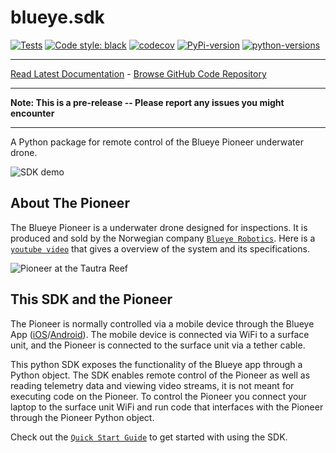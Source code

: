 # blueye.sdk
[![Tests](https://github.com/BluEye-Robotics/blueye.sdk/workflows/Tests/badge.svg)](https://github.com/BluEye-Robotics/blueye.sdk/actions)
[![Code style: black](https://img.shields.io/badge/code%20style-black-000000.svg)](https://github.com/ambv/black)
[![codecov](https://codecov.io/gh/BluEye-Robotics/blueye.sdk/branch/master/graph/badge.svg)](https://codecov.io/gh/BluEye-Robotics/blueye.sdk)
[![PyPi-version](https://img.shields.io/pypi/v/blueye.sdk.svg?maxAge=3600)](https://pypi.org/project/blueye.sdk/)
[![python-versions](https://img.shields.io/pypi/pyversions/blueye.sdk.svg?longCache=True)](https://pypi.org/project/blueye.sdk/)
_________________

[Read Latest Documentation](https://blueye-robotics.github.io/blueye.sdk/) - [Browse GitHub Code Repository](https://github.com/BluEye-Robotics/blueye.sdk)
_________________

**Note: This is a pre-release -- Please report any issues you might encounter**
_________________
A Python package for remote control of the Blueye Pioneer underwater drone.


![SDK demo](https://blueyenostorage.blob.core.windows.net/sdkimages/sdk-demo.gif)

## About The Pioneer
The Blueye Pioneer is a underwater drone designed for inspections. It is produced and sold by the Norwegian company [`Blueye Robotics`](https://www.blueyerobotics.com/).
Here is a [`youtube video`](https://www.youtube.com/watch?v=_-AEtr6xOP8) that gives a overview of the system and its specifications.


![Pioneer at the Tautra Reef](https://blueyenostorage.blob.core.windows.net/sdkimages/pioneer-at-reef.gif)

## This SDK and the Pioneer
The Pioneer is normally controlled via a mobile device through the Blueye App ([iOS](https://apps.apple.com/no/app/blueye/id1369714041)/[Android](https://play.google.com/store/apps/details?id=no.blueye.blueyeapp)). The mobile device
is connected via WiFi to a surface unit, and the Pioneer is connected to the surface unit via a tether cable.

This python SDK exposes the functionality of the Blueye app through a Python object. The SDK enables remote control of the Pioneer as well as reading telemetry data and viewing video streams, it is not meant for executing code on the Pioneer.
To control the Pioneer you connect your laptop to the surface unit WiFi and run code that interfaces with the Pioneer through the Pioneer Python object.


Check out the [`Quick Start Guide`](https://blueye-robotics.github.io/blueye.sdk/docs/quick_start/) to get started with using the SDK.
